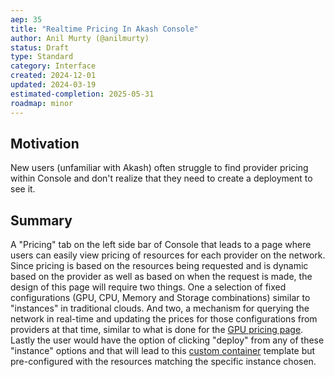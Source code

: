 ```yaml
---
aep: 35
title: "Realtime Pricing In Akash Console"
author: Anil Murty (@anilmurty)
status: Draft
type: Standard
category: Interface
created: 2024-12-01
updated: 2024-03-19
estimated-completion: 2025-05-31
roadmap: minor
---
```


## Motivation

New users (unfamiliar with Akash) often struggle to find provider pricing within Console and don't realize that they need to create a deployment to see it.

## Summary

A "Pricing" tab on the left side bar of Console that leads to a page where users can easily view pricing of resources for each provider on the network. Since pricing is based on the resources being requested and is dynamic based on the provider as well as based on when the request is made, the design of this page will require two things. One a selection of fixed configurations (GPU, CPU, Memory and Storage combinations) similar to "instances" in traditional clouds. And two, a mechanism for querying the network in real-time and updating the prices for those configurations from providers at that time, similar to what is done for the [GPU pricing page](https://akash.network/gpus/). Lastly the user would have the option of clicking "deploy" from any of these "instance" options and that will lead to this [custom container](https://console.akash.network/new-deployment?step=edit-deployment) template but pre-configured with the resources matching the specific instance chosen.
